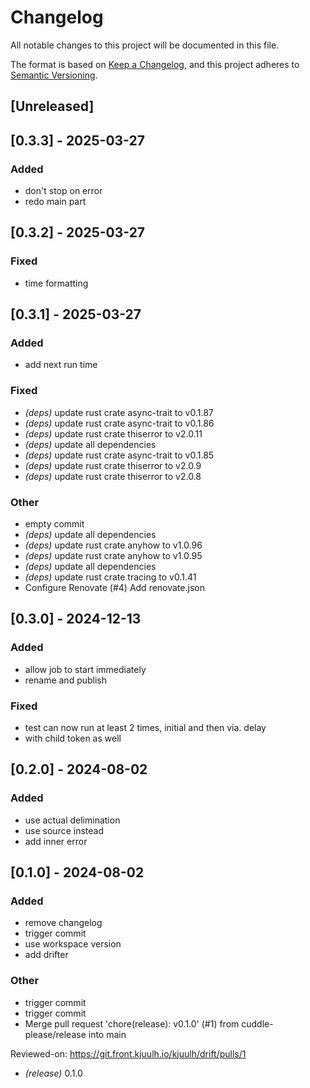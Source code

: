 # Changelog
All notable changes to this project will be documented in this file.

The format is based on [Keep a Changelog](https://keepachangelog.com/en/1.0.0/),
and this project adheres to [Semantic Versioning](https://semver.org/spec/v2.0.0.html).

## [Unreleased]

## [0.3.3] - 2025-03-27

### Added
- don't stop on error
- redo main part

## [0.3.2] - 2025-03-27

### Fixed
- time formatting

## [0.3.1] - 2025-03-27

### Added
- add next run time

### Fixed
- *(deps)* update rust crate async-trait to v0.1.87
- *(deps)* update rust crate async-trait to v0.1.86
- *(deps)* update rust crate thiserror to v2.0.11
- *(deps)* update all dependencies
- *(deps)* update rust crate async-trait to v0.1.85
- *(deps)* update rust crate thiserror to v2.0.9
- *(deps)* update rust crate thiserror to v2.0.8

### Other
- empty commit
- *(deps)* update all dependencies
- *(deps)* update rust crate anyhow to v1.0.96
- *(deps)* update rust crate anyhow to v1.0.95
- *(deps)* update all dependencies
- *(deps)* update rust crate tracing to v0.1.41
- Configure Renovate (#4)
  Add renovate.json

## [0.3.0] - 2024-12-13

### Added
- allow job to start immediately
- rename and publish

### Fixed
- test can now run at least 2 times, initial and then via. delay
- with child token as well

## [0.2.0] - 2024-08-02

### Added
- use actual delimination
- use source instead
- add inner error

## [0.1.0] - 2024-08-02

### Added
- remove changelog
- trigger commit
- use workspace version
- add drifter

### Other
- trigger commit
- trigger commit
- Merge pull request 'chore(release): v0.1.0' (#1) from cuddle-please/release into main

Reviewed-on: https://git.front.kjuulh.io/kjuulh/drift/pulls/1

- *(release)* 0.1.0
